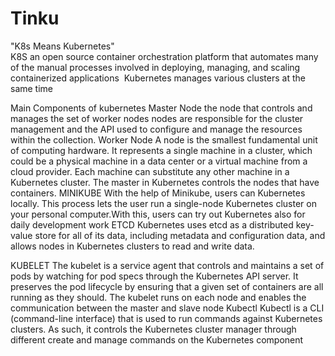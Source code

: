 # Tinku

"K8s Means Kubernetes"  
K8S
an open source container orchestration platform that automates many of the manual processes involved in deploying, managing, and scaling containerized applications 
Kubernetes manages various clusters at the same time

Main Components of kubernetes
Master Node
the node that controls and manages the set of worker nodes 
nodes are responsible for the cluster management and the API used to configure and manage the resources within the collection.
Worker Node
A node is the smallest fundamental unit of computing hardware. It represents a single machine in a cluster, which could be a physical machine in a data center or a virtual machine from a cloud provider. Each machine can substitute any other machine in a Kubernetes cluster. The master in Kubernetes controls the nodes that have containers.
MINIKUBE
With the help of Minikube, users can Kubernetes locally. This process lets the user run a single-node Kubernetes cluster on your personal computer.With this, users can try out Kubernetes also for daily development work
ETCD
Kubernetes uses etcd as a distributed key-value store for all of its data, including metadata and configuration data, and allows nodes in Kubernetes clusters to read and write data.

KUBELET
The kubelet is a service agent that controls and maintains a set of pods by watching for pod specs through the Kubernetes API server. It preserves the pod lifecycle by ensuring that a given set of containers are all running as they should. The kubelet runs on each node and enables the communication between the master and slave node
Kubectl
Kubectl is a CLI (command-line interface) that is used to run commands against Kubernetes clusters. As such, it controls the Kubernetes cluster manager through different create and manage commands on the Kubernetes component
